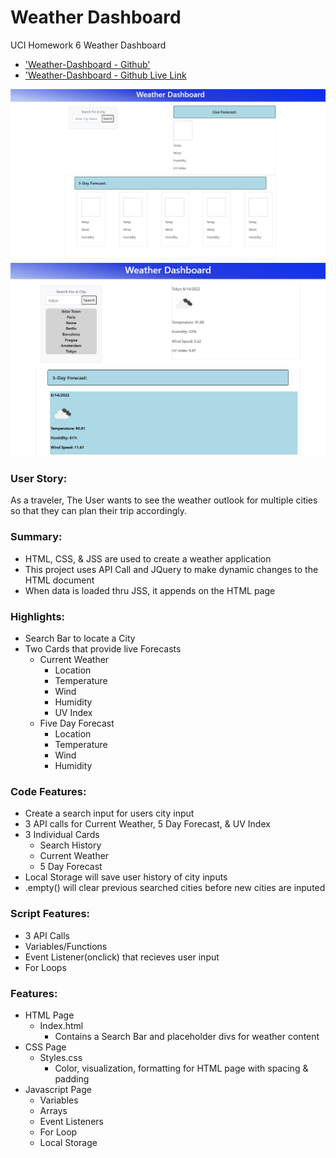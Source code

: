 # Weather Dashboard
UCI Homework 6 Weather Dashboard
* ['Weather-Dashboard - Github'](https://github.com/KevinNg2/Weather-Dashboard)
* ['Weather-Dashboard - Github Live Link](https://kevinng2.github.io/Weather-Dashboard/)

![](./images/weather-dashboard.png)
![](./images/5%20day%20forecast.png)

### User Story:
As a traveler, The User wants to see the weather outlook for multiple cities so that they can plan their trip accordingly.

### Summary:
* HTML, CSS, & JSS are used to create a weather application
* This project uses API Call and JQuery to make dynamic changes to the HTML document
* When data is loaded thru JSS, it appends on the HTML page

### Highlights:
* Search Bar to locate a City
* Two Cards that provide live Forecasts
  * Current Weather
    * Location
    * Temperature 
    * Wind
    * Humidity
    * UV Index
  * Five Day Forecast
    * Location
    * Temperature
    * Wind
    * Humidity

### Code Features:
* Create a search input for users city input
* 3 API calls for Current Weather, 5 Day Forecast, & UV Index
* 3 Individual Cards 
  * Search History
  * Current Weather
  * 5 Day Forecast
* Local Storage will save user history of city inputs
* .empty() will clear previous searched cities before new cities are inputed 

### Script Features:
* 3 API Calls
* Variables/Functions
* Event Listener(onclick) that recieves user input
* For Loops

### Features:
* HTML Page
  * Index.html
    * Contains a Search Bar and placeholder divs for weather content
* CSS Page
  * Styles.css
    * Color, visualization, formatting for HTML page with spacing & padding
* Javascript Page
  * Variables
  * Arrays
  * Event Listeners
  * For Loop
  * Local Storage
